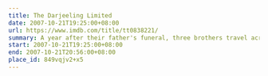 ```yaml
---
title: The Darjeeling Limited
date: 2007-10-21T19:25:00+08:00
url: https://www.imdb.com/title/tt0838221/
summary: A year after their father's funeral, three brothers travel across India by train in an attempt to bond with each other.
start: 2007-10-21T19:25:00+08:00
end: 2007-10-21T20:56:00+08:00
place_id: 849vqjv2+x5
---
```

